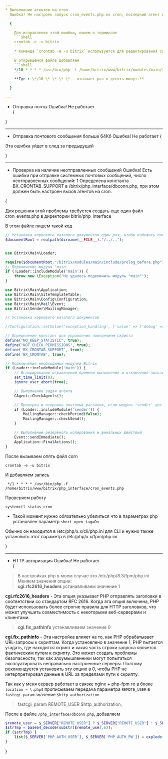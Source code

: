 ```yaml
---
* Выполнение агентов на cron
  Ошибка! Не настроен запуск cron_events.php на cron, последний агент отработал больше суток назад.

  {

    Для исправления этой ошибки, пишем в терминале
    ```shell
    crontab -e -u bitrix
    ```
    * Команда `crontab -e -u bitrix` используется для редактирования crontab-файла пользователя `bitrix`.

    В открывшемся файле добавляем
    ```shell
    */10 * * * * /usr/bin/php -f /home/bitrix/www/bitrix/modules/main/tools/cron_events.php
    ```
    **Где : \*/10 \* \* \* \* - означает раз в десять минут.**

  }

---
```


* Отправка почты
  Ошибка! Не работает\
  {

}

---

* Отправка почтового сообщения больше 64Кб
  Ошибка! Не работает
  {

Эта ошибка уйдет в след за предыдущей

}

---

* Проверка на наличие неотправленных сообщений
  Ошибка! Есть ошибки при отправке системных почтовых сообщений, число неотправленных сообщений: 1
  Определена константа BX_CRONTAB_SUPPORT в /bitrix/php_interface/dbconn.php, при этом должен быть настроен вызов
  агентов на cron.

{

Для решения этой проблемы требуется создать еще один файл cron_events.php в директории bitrix/php_interface

В этом файле пишем такой код

```php
// Установка корневого каталога документов один раз, чтобы избежать повторения
$documentRoot = realpath(dirname(__FILE__)."/../..");


use Bitrix\Main\Loader;

require($documentRoot."/bitrix/modules/main/include/prolog_before.php");
// Подключение модуля 'main'
if (!Loader::includeModule('main')) {
    throw new \Exception('Не удалось подключить модуль "main"');
}

use Bitrix\Main\Application;
use Bitrix\Main\SiteTemplateTable;
use Bitrix\Main\Config\Configuration;
use Bitrix\Main\Mail\Event;
use Bitrix\Sender\MailingManager;

// Установка корневого каталога документов

//Configuration::setValue('exception_handling', ['value' => ['debug' => true]]);

// Определение констант для управления поведением скрипта
define("NO_KEEP_STATISTIC", true);
define("NOT_CHECK_PERMISSIONS", true);
define('BX_CRONTAB_SUPPORT', true);
define('BX_CRONTAB', true);

// Подключение необходимых модулей Bitrix
if (Loader::includeModule('main')) {
    // Игнорирование ограничений времени выполнения и отключения пользователя
    set_time_limit(0);
    ignore_user_abort(true);

    // Выполнение задач агента
    CAgent::CheckAgents();

    // Проверка и отправка почтовых рассылок, если модуль 'sender' доступен
    if (Loader::includeModule('sender')) {
        MailingManager::checkPeriod(false);
        MailingManager::checkSend();
    }

    // Выполнение резервного копирования и финальных действий
    Event::sendImmediate();
    Application::FinalActions();
}

```

После вызываем опять файл corn

```shell
crontab -e -u bitrix
```

И добавляем запись

```shell
 */1 * * * * /usr/bin/php -f /home/bitrix/www/bitrix/php_interface/cron_events.php
```

Проверяем работу

```shell
systemctl status cron
```

* Такой момент нужно обязательно убелиться что в параметрах php установлен параметр `short_open_tag=On`

Обычно он находится в /etc/php/x.x/cli/php.ini для CLI и нужно также установить этот параметр в /etc/php/x.x/fpm/php.ini

}

---

* HTTP авторизация
  Ошибка! Не работает\
  {

> В настройках php в моем случае это /etc/php/8.3/fpm/php.ini\
> Меняем значения опции:\
> **cgi.rfc2616_headers** устанавливаем значение 1

**cgi.rfc2616_headers** - Эта опция указывает PHP отправлять заголовки в соответствии со стандартом RFC 2616. Когда эта
опция включена, PHP будет использовать более строгие правила для HTTP заголовков, что может улучшить совместимость с
некоторыми веб-серверами и клиентами.


> **cgi.fix_pathinfo** устанавливаем значение 0

**cgi.fix_pathinfo** - Эта настройка влияет на то, как PHP обрабатывает URL-запросы к скриптам. Когда установлено в
значение 1, PHP пытается угадать, где находится скрипт и какая часть строки запроса является фактическим путем к
скрипту. Это может создать проблемы безопасности, так как злоумышленники могут попытаться эксплуатировать неправильно
настроенные серверы. Поэтому рекомендуется установить эту опцию в 0, чтобы PHP не интерпретировал данные в URL за
пределами пути к скрипту.

Так как у меня сервер работает в связке nginx + php-fpm то в блоке `location ~ \.php$` прописываем передача
параметра `REMOTE_USER` в `fastcgi_param` значение `$http_authorization`
> fastcgi_param REMOTE_USER $http_authorization;

После в файле `/php_interface/dbconn.php`, добавляем

```php
$remote_user = $_SERVER["REMOTE_USER"] ? $_SERVER["REMOTE_USER"] : $_SERVER["REDIRECT_REMOTE_USER"];
$strTmp = base64_decode(substr($remote_user,6));
if ($strTmp) {
	list($_SERVER['PHP_AUTH_USER'], $_SERVER['PHP_AUTH_PW']) = explode(':', $strTmp); 
}
```

}